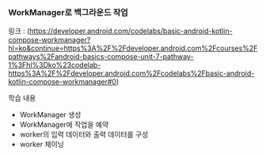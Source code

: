 ### WorkManager로 백그라운드 작업
링크 : (https://developer.android.com/codelabs/basic-android-kotlin-compose-workmanager?hl=ko&continue=https%3A%2F%2Fdeveloper.android.com%2Fcourses%2Fpathways%2Fandroid-basics-compose-unit-7-pathway-1%3Fhl%3Dko%23codelab-https%3A%2F%2Fdeveloper.android.com%2Fcodelabs%2Fbasic-android-kotlin-compose-workmanager#0)

학습 내용
* WorkManager 생성
* WorkManager에 작업을 예약
* worker의 입력 데이터와 출력 데이터를 구성
* worker 체이닝
